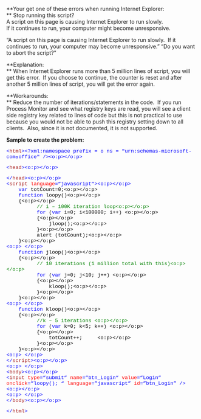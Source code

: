 **Your get one of these errors when running Internet Explorer:  
** Stop running this script?  
A script on this page is causing Internet Explorer to run slowly.  
If it continues to run, your computer might become unresponsive.

&#8220;A script on this page is causing Internet Explorer to run slowly.&nbsp; If it continues to run, your computer may become unresponsive.&#8221; &#8220;Do you want to abort the script?&#8221;

**Explanation:  
** When Internet Explorer runs more than 5 million lines of script, you will get this error.&nbsp; If you choose to continue, the counter is reset and after another 5 million lines of script, you will get the error again.

**Workarounds:  
** Reduce the number of iterations/statements in the code.&nbsp; If you run Process Monitor and see what registry keys are read, you will see a client side registry key related to lines of code but this is not practical to use because you would not be able to push this registry setting down to all clients.&nbsp; Also, since it is not documented, it is not supported.

**Sample to create the problem:**

<font color=#0000ff size=2><font color=#0000ff size=2><p class=MsoNormal style="MARGIN: 0in 0in 0pt; LINE-HEIGHT: normal; mso-layout-grid-align: none">

<span style="FONT-SIZE: 10pt; COLOR: blue; FONT-FAMILY: 'Courier New'; mso-no-proof: yes"><</span><span style="FONT-SIZE: 10pt; COLOR: #a31515; FONT-FAMILY: 'Courier New'; mso-no-proof: yes">html</span><span style="FONT-SIZE: 10pt; COLOR: blue; FONT-FAMILY: 'Courier New'; mso-no-proof: yes">><?xml:namespace prefix = o ns = "urn:schemas-microsoft-com:office:office" /><o:p></o:p></span></p> <p class=MsoNormal style="MARGIN: 0in 0in 0pt; LINE-HEIGHT: normal; mso-layout-grid-align: none">

<span style="FONT-SIZE: 10pt; COLOR: blue; FONT-FAMILY: 'Courier New'; mso-no-proof: yes"><</span><span style="FONT-SIZE: 10pt; COLOR: #a31515; FONT-FAMILY: 'Courier New'; mso-no-proof: yes">head</span><span style="FONT-SIZE: 10pt; COLOR: blue; FONT-FAMILY: 'Courier New'; mso-no-proof: yes">><o:p></o:p></span></p> <p class=MsoNormal style="MARGIN: 0in 0in 0pt; LINE-HEIGHT: normal; mso-layout-grid-align: none"><span style="FONT-SIZE: 10pt; COLOR: blue; FONT-FAMILY: 'Courier New'; mso-no-proof: yes"></</span><span style="FONT-SIZE: 10pt; COLOR: #a31515; FONT-FAMILY: 'Courier New'; mso-no-proof: yes">head</span><span style="FONT-SIZE: 10pt; COLOR: blue; FONT-FAMILY: 'Courier New'; mso-no-proof: yes">><o:p></o:p></span></p> <p class=MsoNormal style="MARGIN: 0in 0in 0pt; LINE-HEIGHT: normal; mso-layout-grid-align: none"><span style="FONT-SIZE: 10pt; COLOR: blue; FONT-FAMILY: 'Courier New'; mso-no-proof: yes"><</span><span style="FONT-SIZE: 10pt; COLOR: #a31515; FONT-FAMILY: 'Courier New'; mso-no-proof: yes">script</span><span style="FONT-SIZE: 10pt; FONT-FAMILY: 'Courier New'; mso-no-proof: yes"><font color=#000000> </font><span style="COLOR: red">language</span><span style="COLOR: blue">=&#8221;javascript&#8221;><o:p></o:p></span></span></p> <p class=MsoNormal style="MARGIN: 0in 0in 0pt; LINE-HEIGHT: normal; mso-layout-grid-align: none"><span style="FONT-SIZE: 10pt; FONT-FAMILY: 'Courier New'; mso-no-proof: yes"><span style="mso-spacerun: yes"><font color=#000000>&nbsp;&nbsp;&nbsp; </font></span><span style="COLOR: blue">var</span><font color=#000000> totCount=0;<o:p></o:p></font></span></p> <p class=MsoNormal style="MARGIN: 0in 0in 0pt; LINE-HEIGHT: normal; mso-layout-grid-align: none"><span style="FONT-SIZE: 10pt; FONT-FAMILY: 'Courier New'; mso-no-proof: yes"><span style="mso-spacerun: yes"><font color=#000000>&nbsp;&nbsp;&nbsp; </font></span><span style="COLOR: blue">function</span><font color=#000000> loopy()<o:p></o:p></font></span></p> <p class=MsoNormal style="MARGIN: 0in 0in 0pt; LINE-HEIGHT: normal; mso-layout-grid-align: none"><span style="FONT-SIZE: 10pt; FONT-FAMILY: 'Courier New'; mso-no-proof: yes"><font color=#000000><span style="mso-spacerun: yes">&nbsp;&nbsp;&nbsp; </span>{<o:p></o:p></font></span></p> <p class=MsoNormal style="MARGIN: 0in 0in 0pt; LINE-HEIGHT: normal; mso-layout-grid-align: none"><span style="FONT-SIZE: 10pt; FONT-FAMILY: 'Courier New'; mso-no-proof: yes"><font color=#000000><span style="mso-tab-count: 1">&nbsp;&nbsp;&nbsp;&nbsp;&nbsp; </span><span style="mso-spacerun: yes">&nbsp;&nbsp;&nbsp; </span></font><span style="COLOR: green">// i &#8211; 100K iteration loop<o:p></o:p></span></span></p> <p class=MsoNormal style="MARGIN: 0in 0in 0pt; LINE-HEIGHT: normal; mso-layout-grid-align: none"><span style="FONT-SIZE: 10pt; FONT-FAMILY: 'Courier New'; mso-no-proof: yes"><font color=#000000><span style="mso-tab-count: 1">&nbsp;&nbsp;&nbsp;&nbsp;&nbsp; </span><span style="mso-spacerun: yes">&nbsp;&nbsp;&nbsp; </span></font><span style="COLOR: blue">for</span><font color=#000000> (</font><span style="COLOR: blue">var</span><font color=#000000> i=0; i<100000; i++) <o:p></o:p></font></span></p> <p class=MsoNormal style="MARGIN: 0in 0in 0pt; LINE-HEIGHT: normal; mso-layout-grid-align: none"><span style="FONT-SIZE: 10pt; FONT-FAMILY: 'Courier New'; mso-no-proof: yes"><font color=#000000><span style="mso-tab-count: 1">&nbsp;&nbsp;&nbsp;&nbsp;&nbsp; </span><span style="mso-spacerun: yes">&nbsp;&nbsp;&nbsp; </span>{<o:p></o:p></font></span></p> <p class=MsoNormal style="MARGIN: 0in 0in 0pt; LINE-HEIGHT: normal; mso-layout-grid-align: none"><span style="FONT-SIZE: 10pt; FONT-FAMILY: 'Courier New'; mso-no-proof: yes"><font color=#000000><span style="mso-tab-count: 1">&nbsp;&nbsp;&nbsp;&nbsp;&nbsp; </span><span style="mso-spacerun: yes">&nbsp;&nbsp;&nbsp;&nbsp;&nbsp;&nbsp;&nbsp; </span>jloop();<o:p></o:p></font></span></p> <p class=MsoNormal style="MARGIN: 0in 0in 0pt; LINE-HEIGHT: normal; mso-layout-grid-align: none"><span style="FONT-SIZE: 10pt; FONT-FAMILY: 'Courier New'; mso-no-proof: yes"><font color=#000000><span style="mso-tab-count: 1">&nbsp;&nbsp;&nbsp;&nbsp;&nbsp; </span><span style="mso-spacerun: yes">&nbsp;&nbsp;&nbsp; </span>}<o:p></o:p></font></span></p> <p class=MsoNormal style="MARGIN: 0in 0in 0pt; LINE-HEIGHT: normal; mso-layout-grid-align: none"><span style="FONT-SIZE: 10pt; FONT-FAMILY: 'Courier New'; mso-no-proof: yes"><font color=#000000><span style="mso-tab-count: 1">&nbsp;&nbsp;&nbsp;&nbsp;&nbsp; </span><span style="mso-spacerun: yes">&nbsp;&nbsp;&nbsp; </span>alert (totCount);<o:p></o:p></font></span></p> <p class=MsoNormal style="MARGIN: 0in 0in 0pt; LINE-HEIGHT: normal; mso-layout-grid-align: none"><span style="FONT-SIZE: 10pt; FONT-FAMILY: 'Courier New'; mso-no-proof: yes"><font color=#000000><span style="mso-spacerun: yes">&nbsp;&nbsp;&nbsp; </span>}<o:p></o:p></font></span></p> <p class=MsoNormal style="MARGIN: 0in 0in 0pt; LINE-HEIGHT: normal; mso-layout-grid-align: none"><span style="FONT-SIZE: 10pt; FONT-FAMILY: 'Courier New'; mso-no-proof: yes"><o:p><font color=#000000>&nbsp;</font></o:p></span></p> <p class=MsoNormal style="MARGIN: 0in 0in 0pt; LINE-HEIGHT: normal; mso-layout-grid-align: none"><span style="FONT-SIZE: 10pt; FONT-FAMILY: 'Courier New'; mso-no-proof: yes"><span style="mso-spacerun: yes"><font color=#000000>&nbsp;&nbsp;&nbsp; </font></span><span style="COLOR: blue">function</span><font color=#000000> jloop()<o:p></o:p></font></span></p> <p class=MsoNormal style="MARGIN: 0in 0in 0pt; LINE-HEIGHT: normal; mso-layout-grid-align: none"><span style="FONT-SIZE: 10pt; FONT-FAMILY: 'Courier New'; mso-no-proof: yes"><font color=#000000><span style="mso-spacerun: yes">&nbsp;&nbsp;&nbsp; </span>{<o:p></o:p></font></span></p> <p class=MsoNormal style="MARGIN: 0in 0in 0pt; LINE-HEIGHT: normal; mso-layout-grid-align: none"><span style="FONT-SIZE: 10pt; FONT-FAMILY: 'Courier New'; mso-no-proof: yes"><font color=#000000><span style="mso-tab-count: 1">&nbsp;&nbsp;&nbsp;&nbsp;&nbsp; </span><span style="mso-spacerun: yes">&nbsp;&nbsp;&nbsp; </span></font><span style="COLOR: green">// 10 iterations (1 million total with this)<o:p></o:p></span></span></p> <p class=MsoNormal style="MARGIN: 0in 0in 0pt; LINE-HEIGHT: normal; mso-layout-grid-align: none"><span style="FONT-SIZE: 10pt; FONT-FAMILY: 'Courier New'; mso-no-proof: yes"><font color=#000000><span style="mso-tab-count: 1">&nbsp;&nbsp;&nbsp;&nbsp;&nbsp; </span><span style="mso-spacerun: yes">&nbsp;&nbsp;&nbsp; </span></font><span style="COLOR: blue">for</span><font color=#000000> (</font><span style="COLOR: blue">var</span><font color=#000000> j=0; j<10; j++) <o:p></o:p></font></span></p> <p class=MsoNormal style="MARGIN: 0in 0in 0pt; LINE-HEIGHT: normal; mso-layout-grid-align: none"><span style="FONT-SIZE: 10pt; FONT-FAMILY: 'Courier New'; mso-no-proof: yes"><font color=#000000><span style="mso-tab-count: 1">&nbsp;&nbsp;&nbsp;&nbsp;&nbsp; </span><span style="mso-spacerun: yes">&nbsp;&nbsp;&nbsp; </span>{<o:p></o:p></font></span></p> <p class=MsoNormal style="MARGIN: 0in 0in 0pt; LINE-HEIGHT: normal; mso-layout-grid-align: none"><span style="FONT-SIZE: 10pt; FONT-FAMILY: 'Courier New'; mso-no-proof: yes"><font color=#000000><span style="mso-tab-count: 1">&nbsp;&nbsp;&nbsp;&nbsp;&nbsp; </span><span style="mso-spacerun: yes">&nbsp;&nbsp;&nbsp;&nbsp;&nbsp;&nbsp;&nbsp; </span>kloop();<o:p></o:p></font></span></p> <p class=MsoNormal style="MARGIN: 0in 0in 0pt; LINE-HEIGHT: normal; mso-layout-grid-align: none"><span style="FONT-SIZE: 10pt; FONT-FAMILY: 'Courier New'; mso-no-proof: yes"><font color=#000000><span style="mso-tab-count: 1">&nbsp;&nbsp;&nbsp;&nbsp;&nbsp; </span><span style="mso-spacerun: yes">&nbsp;&nbsp;&nbsp; </span>}<o:p></o:p></font></span></p> <p class=MsoNormal style="MARGIN: 0in 0in 0pt; LINE-HEIGHT: normal; mso-layout-grid-align: none"><span style="FONT-SIZE: 10pt; FONT-FAMILY: 'Courier New'; mso-no-proof: yes"><font color=#000000><span style="mso-spacerun: yes">&nbsp;&nbsp;&nbsp; </span>}<o:p></o:p></font></span></p> <p class=MsoNormal style="MARGIN: 0in 0in 0pt; LINE-HEIGHT: normal; mso-layout-grid-align: none"><span style="FONT-SIZE: 10pt; FONT-FAMILY: 'Courier New'; mso-no-proof: yes"><o:p><font color=#000000>&nbsp;</font></o:p></span></p> <p class=MsoNormal style="MARGIN: 0in 0in 0pt; LINE-HEIGHT: normal; mso-layout-grid-align: none"><span style="FONT-SIZE: 10pt; FONT-FAMILY: 'Courier New'; mso-no-proof: yes"><span style="mso-spacerun: yes"><font color=#000000>&nbsp;&nbsp;&nbsp; </font></span><span style="COLOR: blue">function</span><font color=#000000> kloop()<o:p></o:p></font></span></p> <p class=MsoNormal style="MARGIN: 0in 0in 0pt; LINE-HEIGHT: normal; mso-layout-grid-align: none"><span style="FONT-SIZE: 10pt; FONT-FAMILY: 'Courier New'; mso-no-proof: yes"><font color=#000000><span style="mso-spacerun: yes">&nbsp;&nbsp;&nbsp; </span>{<o:p></o:p></font></span></p> <p class=MsoNormal style="MARGIN: 0in 0in 0pt; LINE-HEIGHT: normal; mso-layout-grid-align: none"><span style="FONT-SIZE: 10pt; FONT-FAMILY: 'Courier New'; mso-no-proof: yes"><font color=#000000><span style="mso-tab-count: 1">&nbsp;&nbsp;&nbsp;&nbsp;&nbsp; </span><span style="mso-spacerun: yes">&nbsp;&nbsp;&nbsp; </span></font><span style="COLOR: green">//k &#8211; 5 iterations <o:p></o:p></span></span></p> <p class=MsoNormal style="MARGIN: 0in 0in 0pt; LINE-HEIGHT: normal; mso-layout-grid-align: none"><span style="FONT-SIZE: 10pt; FONT-FAMILY: 'Courier New'; mso-no-proof: yes"><font color=#000000><span style="mso-tab-count: 1">&nbsp;&nbsp;&nbsp;&nbsp;&nbsp; </span><span style="mso-spacerun: yes">&nbsp;&nbsp;&nbsp; </span></font><span style="COLOR: blue">for</span><font color=#000000> (</font><span style="COLOR: blue">var</span><font color=#000000> k=0; k<5; k++) <o:p></o:p></font></span></p> <p class=MsoNormal style="MARGIN: 0in 0in 0pt; LINE-HEIGHT: normal; mso-layout-grid-align: none"><span style="FONT-SIZE: 10pt; FONT-FAMILY: 'Courier New'; mso-no-proof: yes"><font color=#000000><span style="mso-tab-count: 1">&nbsp;&nbsp;&nbsp;&nbsp;&nbsp; </span><span style="mso-spacerun: yes">&nbsp;&nbsp;&nbsp; </span>{<o:p></o:p></font></span></p> <p class=MsoNormal style="MARGIN: 0in 0in 0pt; LINE-HEIGHT: normal; mso-layout-grid-align: none"><span style="FONT-SIZE: 10pt; FONT-FAMILY: 'Courier New'; mso-no-proof: yes"><font color=#000000><span style="mso-tab-count: 1">&nbsp;&nbsp;&nbsp;&nbsp;&nbsp; </span><span style="mso-spacerun: yes">&nbsp;&nbsp;&nbsp;&nbsp;&nbsp;&nbsp;&nbsp; </span>totCount++;<span style="mso-tab-count: 1">&nbsp;&nbsp;&nbsp;&nbsp; </span><o:p></o:p></font></span></p> <p class=MsoNormal style="MARGIN: 0in 0in 0pt; LINE-HEIGHT: normal; mso-layout-grid-align: none"><span style="FONT-SIZE: 10pt; FONT-FAMILY: 'Courier New'; mso-no-proof: yes"><font color=#000000><span style="mso-tab-count: 1">&nbsp;&nbsp;&nbsp;&nbsp;&nbsp; </span><span style="mso-spacerun: yes">&nbsp;&nbsp;&nbsp; </span>}<o:p></o:p></font></span></p> <p class=MsoNormal style="MARGIN: 0in 0in 0pt; LINE-HEIGHT: normal; mso-layout-grid-align: none"><span style="FONT-SIZE: 10pt; FONT-FAMILY: 'Courier New'; mso-no-proof: yes"><font color=#000000><span style="mso-spacerun: yes">&nbsp;&nbsp;&nbsp; </span>}<o:p></o:p></font></span></p> <p class=MsoNormal style="MARGIN: 0in 0in 0pt; LINE-HEIGHT: normal; mso-layout-grid-align: none"><span style="FONT-SIZE: 10pt; FONT-FAMILY: 'Courier New'; mso-no-proof: yes"><o:p><font color=#000000>&nbsp;</font></o:p></span></p> <p class=MsoNormal style="MARGIN: 0in 0in 0pt; LINE-HEIGHT: normal; mso-layout-grid-align: none"><span style="FONT-SIZE: 10pt; COLOR: blue; FONT-FAMILY: 'Courier New'; mso-no-proof: yes"></</span><span style="FONT-SIZE: 10pt; COLOR: #a31515; FONT-FAMILY: 'Courier New'; mso-no-proof: yes">script</span><span style="FONT-SIZE: 10pt; COLOR: blue; FONT-FAMILY: 'Courier New'; mso-no-proof: yes">><o:p></o:p></span></p> <p class=MsoNormal style="MARGIN: 0in 0in 0pt; LINE-HEIGHT: normal; mso-layout-grid-align: none"><span style="FONT-SIZE: 10pt; COLOR: blue; FONT-FAMILY: 'Courier New'; mso-no-proof: yes"><o:p>&nbsp;</o:p></span></p> <p class=MsoNormal style="MARGIN: 0in 0in 0pt; LINE-HEIGHT: normal; mso-layout-grid-align: none"><span style="FONT-SIZE: 10pt; COLOR: blue; FONT-FAMILY: 'Courier New'; mso-no-proof: yes"><</span><span style="FONT-SIZE: 10pt; COLOR: #a31515; FONT-FAMILY: 'Courier New'; mso-no-proof: yes">body</span><span style="FONT-SIZE: 10pt; COLOR: blue; FONT-FAMILY: 'Courier New'; mso-no-proof: yes">><o:p></o:p></span></p> <p class=MsoNormal style="MARGIN: 0in 0in 0pt; LINE-HEIGHT: normal; mso-layout-grid-align: none"><span style="FONT-SIZE: 10pt; COLOR: blue; FONT-FAMILY: 'Courier New'; mso-no-proof: yes"><</span><span style="FONT-SIZE: 10pt; COLOR: #a31515; FONT-FAMILY: 'Courier New'; mso-no-proof: yes">input</span><span style="FONT-SIZE: 10pt; FONT-FAMILY: 'Courier New'; mso-no-proof: yes"><font color=#000000> </font><span style="COLOR: red">type</span><span style="COLOR: blue">=&#8221;submit&#8221;</span><font color=#000000> </font><span style="COLOR: red">name</span><span style="COLOR: blue">=&#8221;btn_Login&#8221;</span><font color=#000000> </font><span style="COLOR: red">value</span><span style="COLOR: blue">=&#8221;Login&#8221;</span><font color=#000000> </font><span style="COLOR: red">onclick</span><span style="COLOR: blue">=&#8221;loopy(); &#8220;</span><font color=#000000> </font><span style="COLOR: red">language</span><span style="COLOR: blue">=&#8221;javascript&#8221;</span><font color=#000000> </font><span style="COLOR: red">id</span><span style="COLOR: blue">=&#8221;btn_Login&#8221;</span><font color=#000000> </font><span style="COLOR: blue">/><o:p></o:p></span></span></p> <p class=MsoNormal style="MARGIN: 0in 0in 0pt; LINE-HEIGHT: normal; mso-layout-grid-align: none"><span style="FONT-SIZE: 10pt; COLOR: blue; FONT-FAMILY: 'Courier New'; mso-no-proof: yes"><o:p>&nbsp;</o:p></span></p> <p class=MsoNormal style="MARGIN: 0in 0in 0pt; LINE-HEIGHT: normal; mso-layout-grid-align: none"><span style="FONT-SIZE: 10pt; COLOR: blue; FONT-FAMILY: 'Courier New'; mso-no-proof: yes"></</span><span style="FONT-SIZE: 10pt; COLOR: #a31515; FONT-FAMILY: 'Courier New'; mso-no-proof: yes">body</span><span style="FONT-SIZE: 10pt; COLOR: blue; FONT-FAMILY: 'Courier New'; mso-no-proof: yes">><o:p></o:p></span></p> 

<span style="FONT-SIZE: 10pt; COLOR: blue; LINE-HEIGHT: 115%; FONT-FAMILY: 'Courier New'; mso-fareast-font-family: Calibri; mso-no-proof: yes; mso-fareast-theme-font: minor-latin; mso-ansi-language: EN-US; mso-fareast-language: EN-US; mso-bidi-language: AR-SA"></</span><span style="FONT-SIZE: 10pt; COLOR: #a31515; LINE-HEIGHT: 115%; FONT-FAMILY: 'Courier New'; mso-fareast-font-family: Calibri; mso-no-proof: yes; mso-fareast-theme-font: minor-latin; mso-ansi-language: EN-US; mso-fareast-language: EN-US; mso-bidi-language: AR-SA">html</span><span style="FONT-SIZE: 10pt; COLOR: blue; LINE-HEIGHT: 115%; FONT-FAMILY: 'Courier New'; mso-fareast-font-family: Calibri; mso-no-proof: yes; mso-fareast-theme-font: minor-latin; mso-ansi-language: EN-US; mso-fareast-language: EN-US; mso-bidi-language: AR-SA">></span><p mce_keep="true">&nbsp;</p> 

</font></font>
